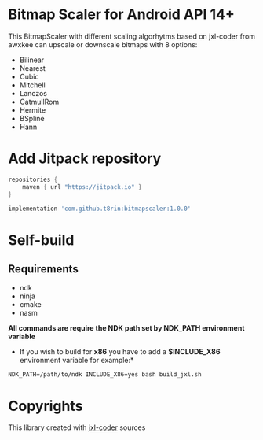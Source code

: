 # Bitmap Scaler for Android API 14+

This BitmapScaler with different scaling algorhytms based on jxl-coder from awxkee can upscale or downscale bitmaps with 8 options:
* Bilinear
* Nearest
* Cubic
* Mitchell
* Lanczos
* CatmullRom
* Hermite
* BSpline
* Hann


# Add Jitpack repository

```groovy
repositories {
    maven { url "https://jitpack.io" }
}
```

```groovy
implementation 'com.github.t8rin:bitmapscaler:1.0.0'
```

# Self-build

## Requirements

- ndk
- ninja
- cmake
- nasm

**All commands are require the NDK path set by NDK_PATH environment variable**

* If you wish to build for **x86** you have to add a **$INCLUDE_X86** environment variable for
  example:*

```shell
NDK_PATH=/path/to/ndk INCLUDE_X86=yes bash build_jxl.sh
```

# Copyrights

This library created with [jxl-coder](https://github.com/awxkee/jxl-coder) sources
